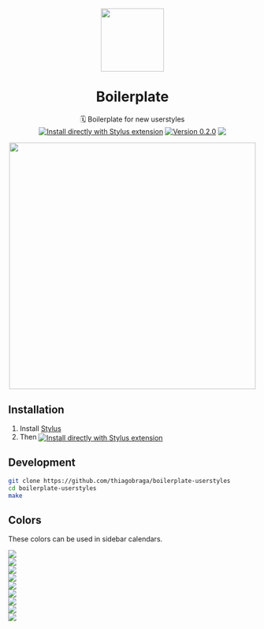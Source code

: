 <h1 align="center">
  <img src="https://i.imgur.com/VjyI3H5.png" height="128" /><br>
  <br>
  Boilerplate
</h1>

<p align="center">
  🗓 Boilerplate for new userstyles<br>
  <a href="https://raw.githubusercontent.com/thiagobraga/boilerplate-userstyles/master/theme.user.css"><img src="https://img.shields.io/badge/Install%20directly%20with-Stylus-lightgrey.svg?longCache=true&logo=google&logoColor=f1f1f1" align="center" alt="Install directly with Stylus extension" /></a>
  <a href="https://raw.githubusercontent.com/thiagobraga/boilerplate-userstyles/master/theme.user.css"><img src="https://img.shields.io/badge/version-0.2.0-596581.svg" align="center" alt="Version 0.2.0"></a>
  <a href="https://www.paypal.com/cgi-bin/webscr?cmd=_donations&business=thibraga06%40gmail.com&item_name=Contribuir+para+o+desenvolvimento+de+projetos+open+source&currency_code=BRL&source=url" target="_blank" rel="nofollow noopener"><img src="https://img.shields.io/badge/donate-PayPal-0a4ea1.svg" align="center"></a>
</p>

<p align="center">
  <img src="https://i.imgur.com/5n9DG6z.png" width="500" />
</p>

## Installation

1. Install [Stylus](https://add0n.com/stylus.html)
2. Then <a href="https://raw.githubusercontent.com/thiagobraga/boilerplate-userstyles/master/theme.user.css"><img src="https://img.shields.io/badge/install%20directly%20with-Stylus-lightgray.svg?longCache=true&logoColor=f1f1f1" align="center" alt="Install directly with Stylus extension" /></a>

## Development

``` sh
git clone https://github.com/thiagobraga/boilerplate-userstyles
cd boilerplate-userstyles
make
```

## Colors

These colors can be used in sidebar calendars.

<p>
  <img src="https://img.shields.io/static/v1?message=%235d616d&label=&labelColor=5d616d&logoColor=f1f1f1&logo=google&color=transparent&style=for-the-badge" /><br>
  <img src="https://img.shields.io/static/v1?message=%23596581&label=&labelColor=596581&logoColor=f1f1f1&logo=google&color=transparent&style=for-the-badge" /><br>
  <img src="https://img.shields.io/static/v1?message=%23b39ddb&label=&labelColor=b39ddb&logoColor=f1f1f1&logo=google&color=transparent&style=for-the-badge" /><br>
  <img src="https://img.shields.io/static/v1?message=%23b43a35&label=&labelColor=b43a35&logoColor=f1f1f1&logo=google&color=transparent&style=for-the-badge" /><br>
  <img src="https://img.shields.io/static/v1?message=%23e67c73&label=&labelColor=e67c73&logoColor=f1f1f1&logo=google&color=transparent&style=for-the-badge" /><br>
  <img src="https://img.shields.io/static/v1?message=%23e5a772&label=&labelColor=e5a772&logoColor=f1f1f1&logo=google&color=transparent&style=for-the-badge" /><br>
  <img src="https://img.shields.io/static/v1?message=%23b2ca9d&label=&labelColor=b2ca9d&logoColor=f1f1f1&logo=google&color=transparent&style=for-the-badge" /><br>
  <img src="https://img.shields.io/static/v1?message=%23fffced&label=&labelColor=fffced&logoColor=666666&logo=google&color=transparent&style=for-the-badge" /><br>
  <img src="https://img.shields.io/static/v1?message=%23eaeaea&label=&labelColor=eaeaea&logoColor=666666&logo=google&color=transparent&style=for-the-badge" /><br>
</p>

